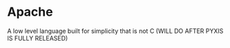 # Apache
A low level language built for simplicity that is not C (WILL DO AFTER PYXIS IS FULLY RELEASED)
